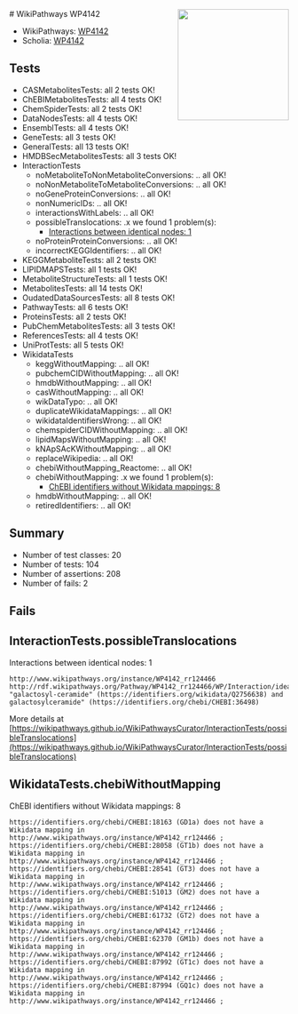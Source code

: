 <img style="float: right; width: 200px" src="https://upload.wikimedia.org/wikipedia/commons/thumb/8/83/Wplogo_with_text_500.png/640px-Wplogo_with_text_500.png" />
# WikiPathways WP4142

* WikiPathways: [WP4142](https://new.wikipathways.org/pathways/WP4142)
* Scholia: [WP4142](https://scholia.toolforge.org/wikipathways/WP4142)
## Tests
* CASMetabolitesTests: all 2 tests OK!
* ChEBIMetabolitesTests: all 4 tests OK!
* ChemSpiderTests: all 2 tests OK!
* DataNodesTests: all 4 tests OK!
* EnsemblTests: all 4 tests OK!
* GeneTests: all 3 tests OK!
* GeneralTests: all 13 tests OK!
* HMDBSecMetabolitesTests: all 3 tests OK!
* InteractionTests
    * noMetaboliteToNonMetaboliteConversions: .. all OK!
    * noNonMetaboliteToMetaboliteConversions: .. all OK!
    * noGeneProteinConversions: .. all OK!
    * nonNumericIDs: .. all OK!
    * interactionsWithLabels: .. all OK!
    * possibleTranslocations: .x we found 1 problem(s):
        * [Interactions between identical nodes: 1](#1c118206)
    * noProteinProteinConversions: .. all OK!
    * incorrectKEGGIdentifiers: .. all OK!
* KEGGMetaboliteTests: all 2 tests OK!
* LIPIDMAPSTests: all 1 tests OK!
* MetaboliteStructureTests: all 1 tests OK!
* MetabolitesTests: all 14 tests OK!
* OudatedDataSourcesTests: all 8 tests OK!
* PathwayTests: all 6 tests OK!
* ProteinsTests: all 2 tests OK!
* PubChemMetabolitesTests: all 3 tests OK!
* ReferencesTests: all 4 tests OK!
* UniProtTests: all 5 tests OK!
* WikidataTests
    * keggWithoutMapping: .. all OK!
    * pubchemCIDWithoutMapping: .. all OK!
    * hmdbWithoutMapping: .. all OK!
    * casWithoutMapping: .. all OK!
    * wikDataTypo: .. all OK!
    * duplicateWikidataMappings: .. all OK!
    * wikidataIdentifiersWrong: .. all OK!
    * chemspiderCIDWithoutMapping: .. all OK!
    * lipidMapsWithoutMapping: .. all OK!
    * kNApSAcKWithoutMapping: .. all OK!
    * replaceWikipedia: .. all OK!
    * chebiWithoutMapping_Reactome: .. all OK!
    * chebiWithoutMapping: .x we found 1 problem(s):
        * [ChEBI identifiers without Wikidata mappings: 8](#a8d554d4)
    * hmdbWithoutMapping: .. all OK!
    * retiredIdentifiers: .. all OK!


## Summary

* Number of test classes: 20
* Number of tests: 104
* Number of assertions: 208
* Number of fails: 2

## Fails

<a name="1c118206" />

## InteractionTests.possibleTranslocations

Interactions between identical nodes: 1
```
http://www.wikipathways.org/instance/WP4142_rr124466 http://rdf.wikipathways.org/Pathway/WP4142_rr124466/WP/Interaction/idea071e50 "galactosyl-ceramide" (https://identifiers.org/wikidata/Q2756638) and 
galactosylceramide" (https://identifiers.org/chebi/CHEBI:36498)
```

More details at [https://wikipathways.github.io/WikiPathwaysCurator/InteractionTests/possibleTranslocations](https://wikipathways.github.io/WikiPathwaysCurator/InteractionTests/possibleTranslocations)

<a name="a8d554d4" />

## WikidataTests.chebiWithoutMapping

ChEBI identifiers without Wikidata mappings: 8
```
https://identifiers.org/chebi/CHEBI:18163 (GD1a) does not have a Wikidata mapping in http://www.wikipathways.org/instance/WP4142_rr124466 ; 
https://identifiers.org/chebi/CHEBI:28058 (GT1b) does not have a Wikidata mapping in http://www.wikipathways.org/instance/WP4142_rr124466 ; 
https://identifiers.org/chebi/CHEBI:28541 (GT3) does not have a Wikidata mapping in http://www.wikipathways.org/instance/WP4142_rr124466 ; 
https://identifiers.org/chebi/CHEBI:51013 (GM2) does not have a Wikidata mapping in http://www.wikipathways.org/instance/WP4142_rr124466 ; 
https://identifiers.org/chebi/CHEBI:61732 (GT2) does not have a Wikidata mapping in http://www.wikipathways.org/instance/WP4142_rr124466 ; 
https://identifiers.org/chebi/CHEBI:62370 (GM1b) does not have a Wikidata mapping in http://www.wikipathways.org/instance/WP4142_rr124466 ; 
https://identifiers.org/chebi/CHEBI:87992 (GT1c) does not have a Wikidata mapping in http://www.wikipathways.org/instance/WP4142_rr124466 ; 
https://identifiers.org/chebi/CHEBI:87994 (GQ1c) does not have a Wikidata mapping in http://www.wikipathways.org/instance/WP4142_rr124466 ; 
```

